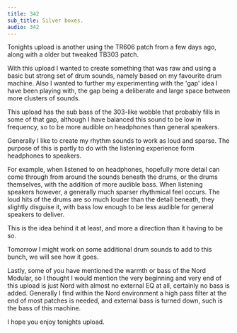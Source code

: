 ```yaml
---
title: 342
sub_title: Silver boxes.
audio: 342
---
```


Tonights upload is another using the TR606 patch from a few days ago, along with a older but tweaked TB303 patch.

With this upload I wanted to create something that was raw and using a basic but strong set of drum sounds, namely based on my favourite drum machine. Also I wanted to further my experimenting with the 'gap' idea I have been playing with, the gap being a deliberate and large space between more clusters of sounds.

This upload has the sub bass of the 303-like wobble that probably fills in some of that gap, although I have balanced this sound to be low in frequency, so to be more audible on headphones than general speakers.

Generally I like to create my rhythm sounds to work as loud and sparse. The purpose of this is partly to do with the listening experience form headphones to speakers.

For example, when listened to on headphones, hopefully more detail can come through from around the sounds beneath the drums, or the drums themselves, with the addition of more audible bass. When listening speakers however, a generally much sparser rhythmical feel occurs. The loud hits of the drums are so much louder than the detail beneath, they slightly disguise it, with bass low enough to be less audible for general speakers to deliver.

This is the idea behind it at least, and more a direction than it having to be so.

Tomorrow I might work on some additional drum sounds to add to this bunch, we will see how it goes.

Lastly, some of you have mentioned the warmth or bass of the Nord Modular, so I thought I would mention the very beginning and very end of this upload is just Nord with almost no external EQ at all, certainly no bass is added. Generally I find within the Nord environment a high pass filter at the end of most patches is needed, and external bass is turned down, such is the bass of this machine.

I hope you enjoy tonights upload.